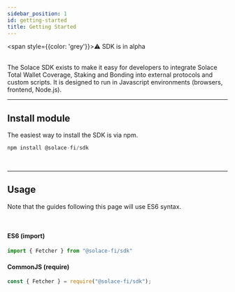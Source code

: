 ```yaml
---
sidebar_position: 1
id: getting-started
title: Getting Started
---
```


<span style={{color: 'grey'}}>⚠️ SDK is in alpha</span>
<br/>
<br/>

The Solace SDK exists to make it easy for developers to integrate Solace Total Wallet Coverage, Staking and Bonding into external protocols and custom scripts. It is designed to run in Javascript environments (browsers, frontend, Node.js).

---

## Install module

The easiest way to install the SDK is via npm.

```js
npm install @solace-fi/sdk
```

<br/>

---

## Usage

Note that the guides following this page will use ES6 syntax.

<br/>

#### ES6 (import)
```js
import { Fetcher } from "@solace-fi/sdk"
```

#### CommonJS (require)
```js
const { Fetcher } = require("@solace-fi/sdk");
```